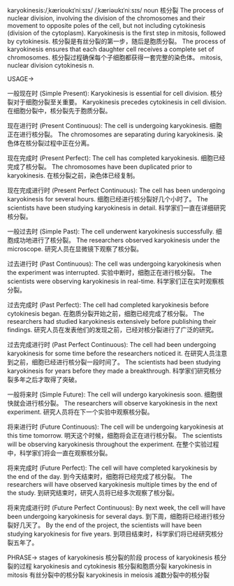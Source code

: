 karyokinesis:/ˌkærioʊkɪˈniːsɪs/ /ˌkæriəʊkɪˈniːsɪs/
noun
核分裂
The process of nuclear division, involving the division of the chromosomes and their movement to opposite poles of the cell, but not including cytokinesis (division of the cytoplasm).
Karyokinesis is the first step in mitosis, followed by cytokinesis. 核分裂是有丝分裂的第一步，随后是胞质分裂。
The process of karyokinesis ensures that each daughter cell receives a complete set of chromosomes. 核分裂过程确保每个子细胞都获得一套完整的染色体。
mitosis, nuclear division
cytokinesis
n.


USAGE->

一般现在时 (Simple Present):
Karyokinesis is essential for cell division. 核分裂对于细胞分裂至关重要。
Karyokinesis precedes cytokinesis in cell division. 在细胞分裂中，核分裂先于胞质分裂。

现在进行时 (Present Continuous):
The cell is undergoing karyokinesis. 细胞正在进行核分裂。
The chromosomes are separating during karyokinesis. 染色体在核分裂过程中正在分离。

现在完成时 (Present Perfect):
The cell has completed karyokinesis. 细胞已经完成了核分裂。
The chromosomes have been duplicated prior to karyokinesis. 在核分裂之前，染色体已经复制。

现在完成进行时 (Present Perfect Continuous):
The cell has been undergoing karyokinesis for several hours. 细胞已经进行核分裂好几个小时了。
The scientists have been studying karyokinesis in detail. 科学家们一直在详细研究核分裂。

一般过去时 (Simple Past):
The cell underwent karyokinesis successfully. 细胞成功地进行了核分裂。
The researchers observed karyokinesis under the microscope. 研究人员在显微镜下观察了核分裂。

过去进行时 (Past Continuous):
The cell was undergoing karyokinesis when the experiment was interrupted. 实验中断时，细胞正在进行核分裂。
The scientists were observing karyokinesis in real-time. 科学家们正在实时观察核分裂。

过去完成时 (Past Perfect):
The cell had completed karyokinesis before cytokinesis began. 在胞质分裂开始之前，细胞已经完成了核分裂。
The researchers had studied karyokinesis extensively before publishing their findings. 研究人员在发表他们的发现之前，已经对核分裂进行了广泛的研究。


过去完成进行时 (Past Perfect Continuous):
The cell had been undergoing karyokinesis for some time before the researchers noticed it. 在研究人员注意到之前，细胞已经进行核分裂一段时间了。
The scientists had been studying karyokinesis for years before they made a breakthrough. 科学家们研究核分裂多年之后才取得了突破。

一般将来时 (Simple Future):
The cell will undergo karyokinesis soon. 细胞很快就会进行核分裂。
The researchers will observe karyokinesis in the next experiment. 研究人员将在下一个实验中观察核分裂。

将来进行时 (Future Continuous):
The cell will be undergoing karyokinesis at this time tomorrow. 明天这个时候，细胞将会正在进行核分裂。
The scientists will be observing karyokinesis throughout the experiment. 在整个实验过程中，科学家们将会一直在观察核分裂。


将来完成时 (Future Perfect):
The cell will have completed karyokinesis by the end of the day. 到今天结束时，细胞将已经完成了核分裂。
The researchers will have observed karyokinesis multiple times by the end of the study. 到研究结束时，研究人员将已经多次观察了核分裂。

将来完成进行时 (Future Perfect Continuous):
By next week, the cell will have been undergoing karyokinesis for several days. 到下周，细胞将已经进行核分裂好几天了。
By the end of the project, the scientists will have been studying karyokinesis for five years. 到项目结束时，科学家们将已经研究核分裂五年了。


PHRASE->
stages of karyokinesis  核分裂的阶段
process of karyokinesis 核分裂的过程
karyokinesis and cytokinesis 核分裂和胞质分裂
karyokinesis in mitosis 有丝分裂中的核分裂
karyokinesis in meiosis 减数分裂中的核分裂
